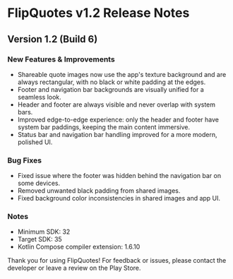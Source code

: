 # FlipQuotes v1.2 Release Notes

## Version 1.2 (Build 6)

### New Features & Improvements
- Shareable quote images now use the app's texture background and are always rectangular, with no black or white padding at the edges.
- Footer and navigation bar backgrounds are visually unified for a seamless look.
- Header and footer are always visible and never overlap with system bars.
- Improved edge-to-edge experience: only the header and footer have system bar paddings, keeping the main content immersive.
- Status bar and navigation bar handling improved for a more modern, polished UI.

### Bug Fixes
- Fixed issue where the footer was hidden behind the navigation bar on some devices.
- Removed unwanted black padding from shared images.
- Fixed background color inconsistencies in shared images and app UI.

### Notes
- Minimum SDK: 32
- Target SDK: 35
- Kotlin Compose compiler extension: 1.6.10

Thank you for using FlipQuotes! For feedback or issues, please contact the developer or leave a review on the Play Store.

